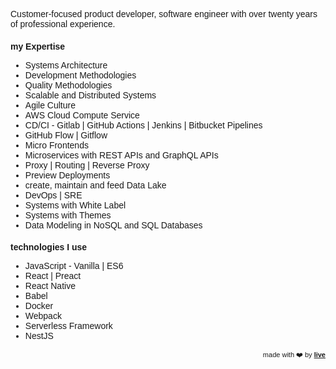 <link href="https://fonts.googleapis.com/css?family=Montserrat&display=swap" rel="stylesheet">

Customer-focused product developer, software engineer with over twenty years of professional experience.

### my Expertise
- Systems Architecture
- Development Methodologies
- Quality Methodologies
- Scalable and Distributed Systems
- Agile Culture
- AWS Cloud Compute Service
- CD/CI - Gitlab &#124; GitHub Actions &#124; Jenkins &#124; Bitbucket Pipelines
- GitHub Flow &#124; Gitflow
- Micro Frontends
- Microservices with REST APIs and GraphQL APIs
- Proxy &#124; Routing &#124; Reverse Proxy
- Preview Deployments
- create, maintain and feed Data Lake
- DevOps &#124; SRE
- Systems with White Label
- Systems with Themes
- Data Modeling in NoSQL and SQL Databases

### technologies I use
- JavaScript - Vanilla &#124; ES6 
- React &#124; Preact
- React Native
- Babel
- Docker
- Webpack
- Serverless Framework
- NestJS






<div style="text-align: right; float: right;">
 <span style="font-size: 11px"> made with ❤️ by </span>
 <a href="http://live.ciro-maciel.me" style="font-size: 11px" target="_blank">
   <strong style="font-size: 11px">live</strong>
 </a>
</div>

<style>
 * {
    font-family: 'Montserrat', sans-serif !important;
     font-size: 14px;
  }
 h1 {
    font-size: 23px; 
 }
 h1 a{
    display: none;
 }
 h1:after {
  content: 'what I deliver Value...';
 }
 .container-lg{
  max-width: 900px
 }
 hr {
  height: 0px !important;
  border-bottom: 1px solid #eaecef !important;
  margin-bottom: 10px !important;
 }
</style>
